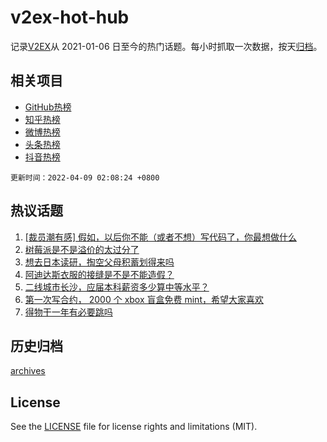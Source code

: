 # v2ex-hot-hub

 记录[V2EX](https://www.v2ex.com/)从 2021-01-06 日至今的热门话题。每小时抓取一次数据，按天[归档](archives)。
 
 ## 相关项目

- [GitHub热榜](https://github.com/snaildev/github-hot-hub)
- [知乎热榜](https://github.com/snaildev/zhihu-hot-hub)
- [微博热榜](https://github.com/snaildev/weibo-hot-hub)
- [头条热榜](https://github.com/snaildev/toutiao-hot-hub)
- [抖音热榜](https://github.com/snaildev/douyin-hot-hub)


 `更新时间：2022-04-09 02:08:24 +0800`

## 热议话题

1. [[裁员潮有感] 假如，以后你不能（或者不想）写代码了，你最想做什么](https://www.v2ex.com/t/845618)
1. [树莓派是不是溢价的太过分了](https://www.v2ex.com/t/845631)
1. [想去日本读研，掏空父母积蓄划得来吗](https://www.v2ex.com/t/845765)
1. [阿迪达斯衣服的接缝是不是不能造假？](https://www.v2ex.com/t/845640)
1. [二线城市长沙，应届本科薪资多少算中等水平？](https://www.v2ex.com/t/845705)
1. [第一次写合约， 2000 个 xbox 盲盒免费 mint，希望大家喜欢](https://www.v2ex.com/t/845641)
1. [得物干一年有必要跳吗](https://www.v2ex.com/t/845607)

## 历史归档

[archives](archives)

## License

See the [LICENSE](LICENSE) file for license rights and limitations (MIT).
